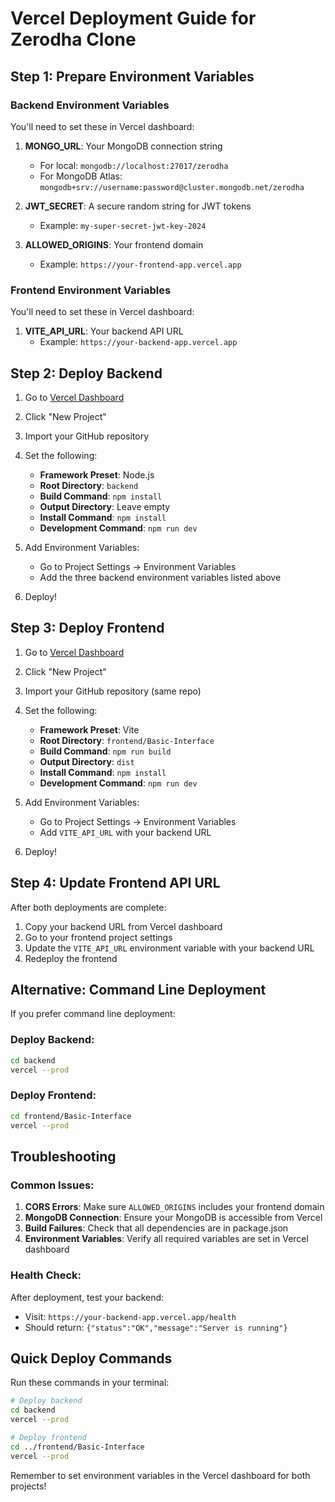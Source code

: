 # Vercel Deployment Guide for Zerodha Clone

## Step 1: Prepare Environment Variables

### Backend Environment Variables
You'll need to set these in Vercel dashboard:

1. **MONGO_URL**: Your MongoDB connection string
   - For local: `mongodb://localhost:27017/zerodha`
   - For MongoDB Atlas: `mongodb+srv://username:password@cluster.mongodb.net/zerodha`

2. **JWT_SECRET**: A secure random string for JWT tokens
   - Example: `my-super-secret-jwt-key-2024`

3. **ALLOWED_ORIGINS**: Your frontend domain
   - Example: `https://your-frontend-app.vercel.app`

### Frontend Environment Variables
You'll need to set these in Vercel dashboard:

1. **VITE_API_URL**: Your backend API URL
   - Example: `https://your-backend-app.vercel.app`

## Step 2: Deploy Backend

1. Go to [Vercel Dashboard](https://vercel.com/dashboard)
2. Click "New Project"
3. Import your GitHub repository
4. Set the following:
   - **Framework Preset**: Node.js
   - **Root Directory**: `backend`
   - **Build Command**: `npm install`
   - **Output Directory**: Leave empty
   - **Install Command**: `npm install`
   - **Development Command**: `npm run dev`

5. Add Environment Variables:
   - Go to Project Settings → Environment Variables
   - Add the three backend environment variables listed above

6. Deploy!

## Step 3: Deploy Frontend

1. Go to [Vercel Dashboard](https://vercel.com/dashboard)
2. Click "New Project"
3. Import your GitHub repository (same repo)
4. Set the following:
   - **Framework Preset**: Vite
   - **Root Directory**: `frontend/Basic-Interface`
   - **Build Command**: `npm run build`
   - **Output Directory**: `dist`
   - **Install Command**: `npm install`
   - **Development Command**: `npm run dev`

5. Add Environment Variables:
   - Go to Project Settings → Environment Variables
   - Add `VITE_API_URL` with your backend URL

6. Deploy!

## Step 4: Update Frontend API URL

After both deployments are complete:

1. Copy your backend URL from Vercel dashboard
2. Go to your frontend project settings
3. Update the `VITE_API_URL` environment variable with your backend URL
4. Redeploy the frontend

## Alternative: Command Line Deployment

If you prefer command line deployment:

### Deploy Backend:
```bash
cd backend
vercel --prod
```

### Deploy Frontend:
```bash
cd frontend/Basic-Interface
vercel --prod
```

## Troubleshooting

### Common Issues:

1. **CORS Errors**: Make sure `ALLOWED_ORIGINS` includes your frontend domain
2. **MongoDB Connection**: Ensure your MongoDB is accessible from Vercel
3. **Build Failures**: Check that all dependencies are in package.json
4. **Environment Variables**: Verify all required variables are set in Vercel dashboard

### Health Check:
After deployment, test your backend:
- Visit: `https://your-backend-app.vercel.app/health`
- Should return: `{"status":"OK","message":"Server is running"}`

## Quick Deploy Commands

Run these commands in your terminal:

```bash
# Deploy backend
cd backend
vercel --prod

# Deploy frontend  
cd ../frontend/Basic-Interface
vercel --prod
```

Remember to set environment variables in the Vercel dashboard for both projects! 